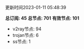 更新时间2023-01-11 05:48:39

**总订阅: 45**
**总节点: 701**
**有效节点: 101**
- v2ray节点: 94
- trojan节点: 6
- ss节点: 1
